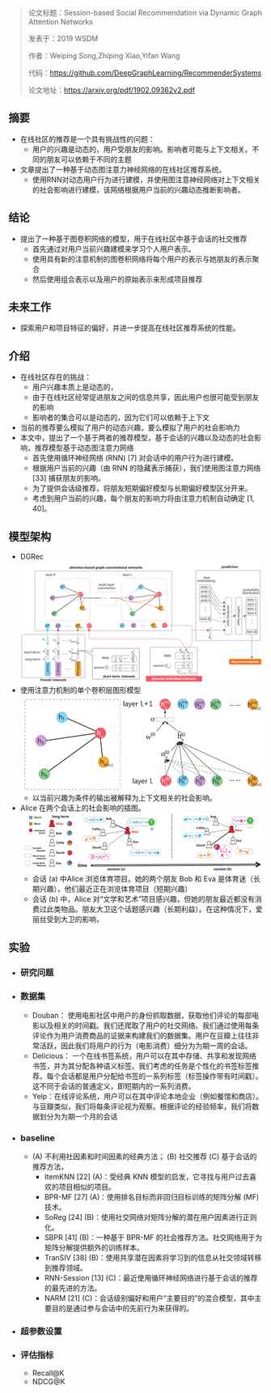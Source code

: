 > 论文标题：Session-based Social Recommendation via Dynamic Graph Attention Networks
>
> 发表于：2019 WSDM
>
> 作者：Weiping Song,Zhiping Xiao,Yifan Wang
>
> 代码：https://github.com/DeepGraphLearning/RecommenderSystems
>
> 论文地址：https://arxiv.org/pdf/1902.09362v2.pdf

## 摘要

- 在线社区的推荐是一个具有挑战性的问题：
  - 用户的兴趣是动态的，用户受朋友的影响。影响者可能与上下文相关。不同的朋友可以依赖于不同的主题
- 文章提出了一种基于动态图注意力神经网络的在线社区推荐系统。
  - 使用RNN对动态用户行为进行建模，并使用图注意神经网络对上下文相关的社会影响进行建模，该网络根据用户当前的兴趣动态推断影响者。

## 结论

- 提出了一种基于图卷积网络的模型，用于在线社区中基于会话的社交推荐
  - 首先通过对用户当前兴趣建模来学习个人用户表示。
  - 使用具有新的注意机制的图卷积网络将每个用户的表示与她朋友的表示聚合
  - 然后使用组合表示以及用户的原始表示来形成项目推荐

## 未来工作

- 探索用户和项目特征的偏好，并进一步提高在线社区推荐系统的性能。

## 介绍

- 在线社区存在的挑战：
  - 用户兴趣本质上是动态的，
  - 由于在线社区经常促进朋友之间的信息共享，因此用户也很可能受到朋友的影响
  - 影响者的集合可以是动态的，因为它们可以依赖于上下文
- 当前的推荐要么模拟了用户的动态兴趣，要么模拟了用户的社会影响力
- 本文中，提出了一个基于两者的推荐模型，基于会话的兴趣以及动态的社会影响，推荐模型基于动态图注意力网络
  - 首先使用循环神经网络 (RNN) [7] 对会话中的用户行为进行建模。
  - 根据用户当前的兴趣（由 RNN 的隐藏表示捕获），我们使用图注意力网络 [33] 捕获朋友的影响。
  - 为了提供会话级推荐，将朋友短期偏好模型与长期偏好模型区分开来。
  - 考虑到用户当前的兴趣，每个朋友的影响力将由注意力机制自动确定 [1, 40]。

## 模型架构

- DGRec
  <img src="img/2.png" alt="2" style="zoom:80%;" />
- 使用注意力机制的单个卷积层图形模型
  <img src="img/3.jpg" alt="3" style="zoom:80%;" />
  - 以当前兴趣为条件的输出被解释为上下文相关的社会影响。
- Alice 在两个会话上的社会影响的插图。
  <img src="img/1.png" alt="1" style="zoom:80%;" />
  - 会话 (a) 中Alice 浏览体育项目。她的两个朋友 Bob 和 Eva 是体育迷（长期兴趣），他们最近正在浏览体育项目（短期兴趣）
  - 会话 (b) 中，Alice 对“文学和艺术”项目感兴趣，但她的朋友最近都没有消费过此类物品。朋友大卫这个话题感兴趣（长期利益）。在这种情况下，爱丽丝受到大卫的影响，

## 实验

- ### 研究问题

- ### 数据集

  - Douban：  使用电影社区中用户的身份抓取数据，获取他们评论的每部电影以及相关的时间戳。我们还爬取了用户的社交网络。我们通过使用每条评论作为用户消费商品的证据来构建我们的数据集。用户在豆瓣上往往非常活跃，因此我们将用户的行为（电影消费）细分为为期一周的会话。  
  - Delicious：  一个在线书签系统，用户可以在其中存储、共享和发现网络书签，并为其分配各种语义标签。我们考虑的任务是个性化的书签标签推荐。每个会话都是用户分配给书签的一系列标签（标签操作带有时间戳）。这不同于会话的普通定义，即短期内的一系列消费。  
  - Yelp：在线评论系统，用户可以在其中评论本地企业（例如餐馆和商店）。与豆瓣类似，我们将每条评论视为观察。根据评论的经验频率，我们将数据划分为为期一个月的会话

- ### baseline

  - (A) 不利用社因素和时间因素的经典方法； (B) 社交推荐 (C) 基于会话的推荐方法，
    - ItemKNN [22] (A)：受经典 KNN 模型的启发，它寻找与用户过去喜欢的项目相似的项目。
    - BPR-MF [27] (A)：使用排名目标而非回归目标训练的矩阵分解 (MF) 技术。 
    - SoReg [24]  (B)：使用社交网络对矩阵分解的潜在用户因素进行正则化。 
    - SBPR [41] (B)：一种基于 BPR-MF  的社会推荐方法。社交网络用于为矩阵分解提供额外的训练样本。
    - TranSIV [38] (B)：使用共享潜在因素将学习到的信息从社交领域转移到推荐领域。 
    - RNN-Session [13] (C)：最近使用循环神经网络进行基于会话的推荐的最先进的方法。
    - NARM [21]  (C)：会话级别偏好和用户“主要目的”的混合模型，其中主要目的是通过参与会话中的先前行为来获得的。

- ### 超参数设置

- ### 评估指标

  - Recall@K
  - NDCG@K